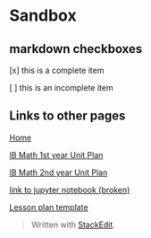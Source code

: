 
# Sandbox

## markdown checkboxes

[x] this is a complete item

[ ] this is an incomplete item


## Links to other pages

[Home](index)

[IB Math 1st year Unit Plan](UP-IB1)

[IB Math 2nd year Unit Plan](UP-IB2)

[link to jupyter notebook (broken)](Python-scrap-worksheet)

[Lesson plan template](Lesson-plan-template)


> Written with [StackEdit](https://stackedit.io/).
<!--stackedit_data:
eyJoaXN0b3J5IjpbLTM2MTQxODE2NiwtMTE0MTMxNTExMiwtMT
ExMzc3MzE1MSw2NzEzMzQ1OTJdfQ==
-->